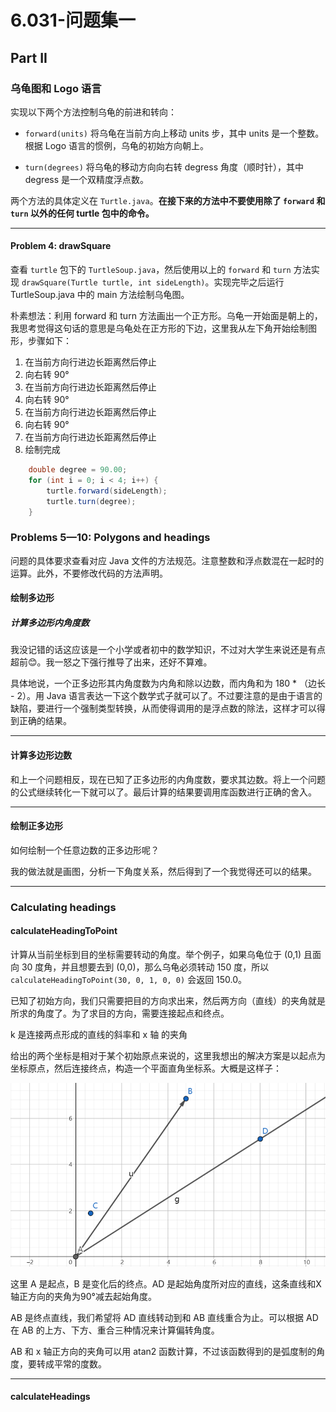 # 6.031-问题集一

## Part II

### 乌龟图和 Logo 语言

实现以下两个方法控制乌龟的前进和转向：

- `forward(units)` 将乌龟在当前方向上移动 units 步，其中 units 是一个整数。根据 Logo 语言的惯例，乌龟的初始方向朝上。

- `turn(degrees)` 将乌龟的移动方向向右转 degress 角度（顺时针），其中 degress 是一个双精度浮点数。

两个方法的具体定义在 `Turtle.java`。**在接下来的方法中不要使用除了 `forward` 和 `turn` 以外的任何 turtle 包中的命令。**

---

#### Problem 4: drawSquare

查看 `turtle` 包下的 `TurtleSoup.java`，然后使用以上的 `forward` 和 `turn` 方法实现 `drawSquare(Turtle turtle, int sideLength)`。实现完毕之后运行 TurtleSoup.java 中的 main 方法绘制乌龟图。

朴素想法：利用 forward 和 turn 方法画出一个正方形。乌龟一开始面是朝上的，我思考觉得这句话的意思是乌龟处在正方形的下边，这里我从左下角开始绘制图形，步骤如下：

1. 在当前方向行进边长距离然后停止
2. 向右转 90°
3. 在当前方向行进边长距离然后停止
4. 向右转 90°
5. 在当前方向行进边长距离然后停止
6. 向右转 90°
7. 在当前方向行进边长距离然后停止
8. 绘制完成

```java
    double degree = 90.00;
    for (int i = 0; i < 4; i++) {
        turtle.forward(sideLength);
        turtle.turn(degree);
    }
```

### Problems 5—10: Polygons and headings

问题的具体要求查看对应 Java 文件的方法规范。注意整数和浮点数混在一起时的运算。此外，不要修改代码的方法声明。

#### 绘制多边形

##### 计算多边形内角度数

我没记错的话这应该是一个小学或者初中的数学知识，不过对大学生来说还是有点超前😊。我一怒之下强行推导了出来，还好不算难。

具体地说，一个正多边形其内角度数为内角和除以边数，而内角和为 180 * （边长 - 2）。用 Java 语言表达一下这个数学式子就可以了。不过要注意的是由于语言的缺陷，要进行一个强制类型转换，从而使得调用的是浮点数的除法，这样才可以得到正确的结果。

---

#### 计算多边形边数

和上一个问题相反，现在已知了正多边形的内角度数，要求其边数。将上一个问题的公式继续转化一下就可以了。最后计算的结果要调用库函数进行正确的舍入。

---

#### 绘制正多边形

如何绘制一个任意边数的正多边形呢？

我的做法就是画图，分析一下角度关系，然后得到了一个我觉得还可以的结果。

---

### Calculating headings

#### calculateHeadingToPoint

计算从当前坐标到目的坐标需要转动的角度。举个例子，如果乌龟位于 (0,1) 且面向 30 度角，并且想要去到 (0,0)，那么乌龟必须转动 150 度，所以 `calculateHeadingToPoint(30, 0, 1, 0, 0)` 会返回 150.0。

已知了初始方向，我们只需要把目的方向求出来，然后两方向（直线）的夹角就是所求的角度了。为了求目的方向，需要连接起点和终点。

k 是连接两点形成的直线的斜率和 x 轴 的夹角

给出的两个坐标是相对于某个初始原点来说的，这里我想出的解决方案是以起点为坐标原点，然后连接终点，构造一个平面直角坐标系。大概是这样子：

![Alt text](images/image.png)

这里 A 是起点，B 是变化后的终点。AD 是起始角度所对应的直线，这条直线和X轴正方向的夹角为90°减去起始角度。

AB 是终点直线，我们希望将 AD 直线转动到和 AB 直线重合为止。可以根据 AD 在 AB 的上方、下方、重合三种情况来计算偏转角度。

AB 和 x 轴正方向的夹角可以用 atan2 函数计算，不过该函数得到的是弧度制的角度，要转成平常的度数。

---

#### calculateHeadings